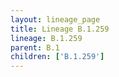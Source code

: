 ```yaml
---
layout: lineage_page
title: Lineage B.1.259
lineage: B.1.259
parent: B.1
children: ['B.1.259']
---
```

